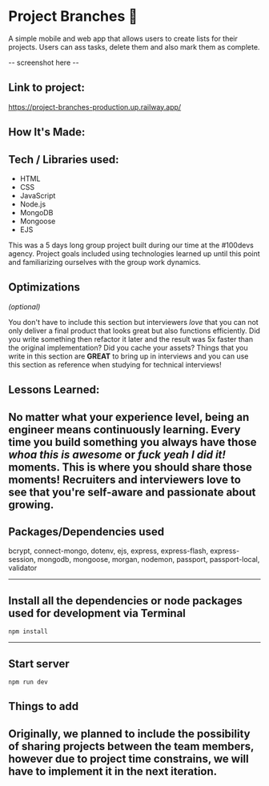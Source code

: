 # Project Branches 🌳
A simple mobile and web app that allows users to create lists for their projects. Users can ass tasks, delete them and also mark them as complete.

-- screenshot here  -- 

## Link to project: 
https://project-branches-production.up.railway.app/

## How It's Made:

## Tech / Libraries used: 
- HTML
- CSS
- JavaScript 
- Node.js 
- MongoDB 
- Mongoose 
- EJS

This was a 5 days long group project built during our time at the #100devs agency. Project goals included
using technologies learned up until this point and familiarizing ourselves with the group work dynamics.

## Optimizations
*(optional)*

You don't have to include this section but interviewers *love* that you can not only deliver a final product that looks great but also functions efficiently. Did you write something then refactor it later and the result was 5x faster than the original implementation? Did you cache your assets? Things that you write in this section are **GREAT** to bring up in interviews and you can use this section as reference when studying for technical interviews!

## Lessons Learned:

No matter what your experience level, being an engineer means continuously learning. Every time you build something you always have those *whoa this is awesome* or *fuck yeah I did it!* moments. This is where you should share those moments! Recruiters and interviewers love to see that you're self-aware and passionate about growing.
---

## Packages/Dependencies used 

bcrypt, connect-mongo, dotenv, ejs, express, express-flash, express-session, mongodb, mongoose, morgan, nodemon, passport, passport-local, validator

---

## Install all the dependencies or node packages used for development via Terminal

`npm install` 

---

## Start server

`npm run dev`


## Things to add

Originally, we planned to include the possibility of sharing projects between the team members, however due 
to project time constrains, we will have to implement it in the next iteration.
 ---